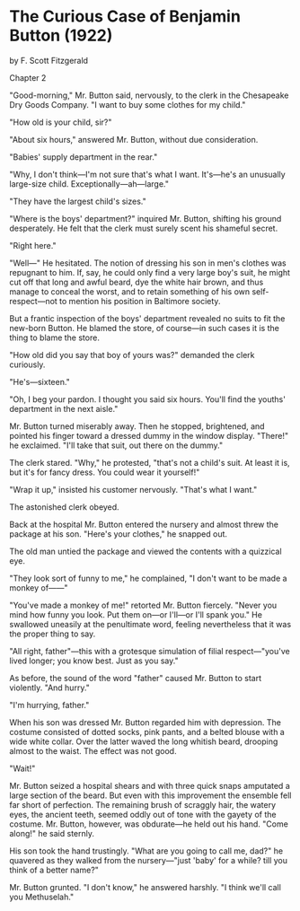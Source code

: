 # The Curious Case of Benjamin Button (1922)
by F. Scott Fitzgerald

Chapter 2

"Good-morning," Mr. Button said, nervously, to the clerk in the Chesapeake Dry Goods Company. "I want to buy some clothes for my child."

"How old is your child, sir?"

"About six hours," answered Mr. Button, without due consideration.

"Babies' supply department in the rear."

"Why, I don't think—I'm not sure that's what I want. It's—he's an unusually large-size child. Exceptionally—ah—large."

"They have the largest child's sizes."

"Where is the boys' department?" inquired Mr. Button, shifting his ground desperately. He felt that the clerk must surely scent his shameful secret.

"Right here."

"Well—" He hesitated. The notion of dressing his son in men's clothes was repugnant to him. If, say, he could only find a very large boy's suit, he might cut off that long and awful beard, dye the white hair brown, and thus manage to conceal the worst, and to retain something of his own self-respect—not to mention his position in Baltimore society.

But a frantic inspection of the boys' department revealed no suits to fit the new-born Button. He blamed the store, of course—in such cases it is the thing to blame the store.

"How old did you say that boy of yours was?" demanded the clerk curiously.

"He's—sixteen."

"Oh, I beg your pardon. I thought you said six hours. You'll find the youths' department in the next aisle."

Mr. Button turned miserably away. Then he stopped, brightened, and pointed his finger toward a dressed dummy in the window display. "There!" he exclaimed. "I'll take that suit, out there on the dummy."

The clerk stared. "Why," he protested, "that's not a child's suit. At least it is, but it's for fancy dress. You could wear it yourself!"

"Wrap it up," insisted his customer nervously. "That's what I want."

The astonished clerk obeyed.

Back at the hospital Mr. Button entered the nursery and almost threw the package at his son. "Here's your clothes," he snapped out.

The old man untied the package and viewed the contents with a quizzical eye.

"They look sort of funny to me," he complained, "I don't want to be made a monkey of——"

"You've made a monkey of me!" retorted Mr. Button fiercely. "Never you mind how funny you look. Put them on—or I'll—or I'll spank you." He swallowed uneasily at the penultimate word, feeling nevertheless that it was the proper thing to say.

"All right, father"—this with a grotesque simulation of filial respect—"you've lived longer; you know best. Just as you say."

As before, the sound of the word "father" caused Mr. Button to start violently. "And hurry."

"I'm hurrying, father."

When his son was dressed Mr. Button regarded him with depression. The costume consisted of dotted socks, pink pants, and a belted blouse with a wide white collar. Over the latter waved the long whitish beard, drooping almost to the waist. The effect was not good.

"Wait!"

Mr. Button seized a hospital shears and with three quick snaps amputated a large section of the beard. But even with this improvement the ensemble fell far short of perfection. The remaining brush of scraggly hair, the watery eyes, the ancient teeth, seemed oddly out of tone with the gayety of the costume. Mr. Button, however, was obdurate—he held out his hand. "Come along!" he said sternly.

His son took the hand trustingly. "What are you going to call me, dad?" he quavered as they walked from the nursery—"just 'baby' for a while? till you think of a better name?"

Mr. Button grunted. "I don't know," he answered harshly. "I think we'll call you Methuselah."
